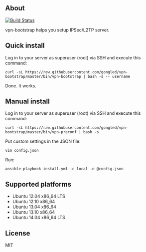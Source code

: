 ## About

[![Build Status](https://jenkins.gongled.me/buildStatus/icon?job=vpn-bootstrap)](https://jenkins.gongled.me/job/vpn-bootstrap)

vpn-bootstrap helps you setup IPSec/L2TP server.

## Quick install

Log in to your server as superuser (root) via SSH and execute this command:

    curl -sL https://raw.githubusercontent.com/gongled/vpn-bootstrap/master/bin/vpn-bootstrap | bash -s -- username

Done. It works.

## Manual install

Log in to your server as superuser (root) via SSH and execute this command:

    curl -sL https://raw.githubusercontent.com/gongled/vpn-bootstrap/master/bin/vpn-preconf | bash -s

Put custom settings in the JSON file:

    vim config.json

Run:

    ansible-playbook install.yml -c local -e @config.json

## Supported platforms

* Ubuntu 12.04 x86_64 LTS
* Ubuntu 12.10 x86_64
* Ubuntu 13.04 x86_64
* Ubuntu 13.10 x86_64
* Ubuntu 14.04 x86_64 LTS

## License

MIT
